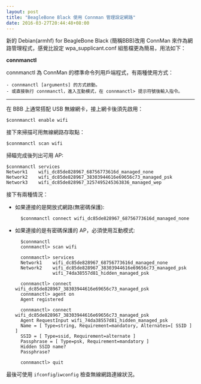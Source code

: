 ```yaml
---
layout: post
title: "BeagleBone Black 使用 Connman 管理設定網路"
date: 2016-03-27T20:44:48+08:00
---
```


新的 Debian(armhf) for BeagleBone Black (簡稱BBB)改用 ConnMan 來作為網路管理程式，感覺比設定 wpa_supplicant.conf 組態檔更為簡易，用法如下：

**connmanctl**

connmanctl 為 ConnMan 的標準命令列用戶端程式，有兩種使用方式：

	- connmanctl [arguments] 的方式啟動。
	- 或直接執行 connmanctl，進入互動模式，在 connmanctl> 提示符號後輸入指令。

---
在 BBB 上通常搭配 USB 無線網卡，接上網卡後須先啟用：

	$connmanctl enable wifi

接下來掃描可用無線網路存取點：

	$connmanctl scan wifi
	
掃瞄完成後列出可用 AP:

	$connmanctl services
	Network1	wifi_dc85de828967_68756773616d_managed_none
	Network2	wifi_dc85de828967_38303944616e69656c73_managed_psk 
	Network3	wifi_dc85de828967_3257495245363836_managed_wep	
接下有兩種情況：
	
- 如果連接的是開放式網路(無密碼保護):

		$connmanctl connect wifi_dc85de828967_68756773616d_managed_none
	
- 如果連接的是有密碼保護的 AP，必須使用互動模式:

		$connmanctl
		connmanctl> scan wifi
		
		connmanctl> services
		Network1	wifi_dc85de828967_68756773616d_managed_none
		Network2	wifi_dc85de828967_38303944616e69656c73_managed_psk 
					wifi_74da38557d81_hidden_managed_psk
		
		connmanctl> connect wifi_dc85de828967_38303944616e69656c73_managed_psk
		connmanctl> agent on
		Agent registered
		
		connmanctl> connect wifi_dc85de828967_38303944616e69656c73_managed_psk
		Agent RequestInput wifi_74da38557d81_hidden_managed_psk
		Name = [ Type=string, Requirement=mandatory, Alternates=[ SSID ] ]
		SSID = [ Type=ssid, Requirement=alternate ]
		Passphrase = [ Type=psk, Requirement=mandatory ]
		Hidden SSID name?
		Passphrase?
		
		connmanctl> quit
	
最後可使用 `ifconfig`/`iwconfig` 檢查無線網路連線狀況。
		

	 
